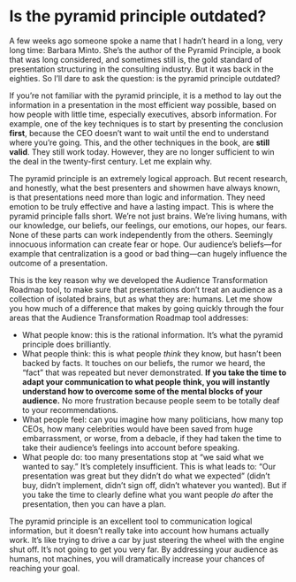 # Is the pyramid principle outdated?
A few weeks ago someone spoke a name that I hadn’t heard in a long, very long time: Barbara Minto. She’s the author of the Pyramid Principle, a book that was long considered, and sometimes still is, the gold standard of presentation structuring in the consulting industry. But it was back in the eighties. So I’ll dare to ask the question: is the pyramid principle outdated?

If you’re not familiar with the pyramid principle, it is a method to lay out the information in a presentation in the most efficient way possible, based on how people with little time, especially executives, absorb information. For example, one of the key techniques is to start by presenting the conclusion **first**, because the CEO doesn’t want to wait until the end to understand where you’re going. This, and the other techniques in the book, are **still valid**. They still work today. However, they are no longer sufficient to win the deal in the twenty-first century. Let me explain why.

The pyramid principle is an extremely logical approach. But recent research, and honestly, what the best presenters and showmen have always known, is that presentations need more than logic and information. They need emotion to be truly effective and have a lasting impact. This is where the pyramid principle falls short. We’re not just brains. We’re living humans, with our knowledge, our beliefs, our feelings, our emotions, our hopes, our fears. None of these parts can work independently from the others. Seemingly innocuous information can create fear or hope. Our audience’s beliefs—for example that centralization is a good or bad thing—can hugely influence the outcome of a presentation. 

This is the key reason why we developed the Audience Transformation Roadmap tool, to make sure that presentations don’t treat an audience as a collection of isolated brains, but as what they are: humans. Let me show you how much of a difference that makes by going quickly through the four areas that the Audience Transformation Roadmap tool addresses:

* What people know: this is the rational information. It’s what the pyramid principle does brilliantly.
* What people think: this is what people *think* they know, but hasn’t been backed by facts. It touches on our beliefs, the rumor we heard, the “fact” that was repeated but never demonstrated. **If you take the time to adapt your communication to what people think, you will instantly understand how to overcome some of the mental blocks of your audience.** No more frustration because people seem to be totally deaf to your recommendations.
* What people feel: can you imagine how many politicians, how many top CEOs, how many celebrities would have been saved from huge embarrassment, or worse, from a debacle, if they had taken the time to take their audience’s feelings into account before speaking.
* What people do: too many presentations stop at “we said what we wanted to say.” It’s completely insufficient. This is what leads to: “Our presentation was great but they didn’t do what we expected” (didn’t buy, didn’t implement, didn’t sign off, didn’t whatever you wanted). But if you take the time to clearly define what you want people *do* after the presentation, then you can have a plan.

The pyramid principle is an excellent tool to communication logical information, but it doesn’t really take into account how humans actually work. It’s like trying to drive a car by just steering the wheel with the engine shut off. It’s not going to get you very far. By addressing your audience as humans, not machines, you will dramatically increase your chances of reaching your goal.
